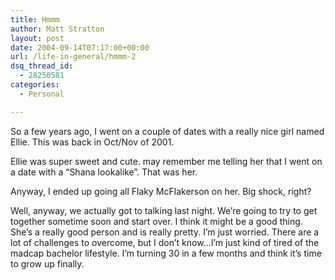 ```yaml
---
title: Hmmm
author: Matt Stratton
layout: post
date: 2004-09-14T07:17:00+00:00
url: /life-in-general/hmmm-2
dsq_thread_id:
  - 28250581
categories:
  - Personal

---
```

So a few years ago, I went on a couple of dates with a really nice girl named Ellie. This was back in Oct/Nov of 2001.

Ellie was super sweet and cute. may remember me telling her that I went on a date with a &#8220;Shana lookalike&#8221;. That was her.

Anyway, I ended up going all Flaky McFlakerson on her. Big shock, right?

Well, anyway, we actually got to talking last night. We&#8217;re going to try to get together sometime soon and start over. I think it might be a good thing. She&#8217;s a really good person and is really pretty. I&#8217;m just worried. There are a lot of challenges to overcome, but I don&#8217;t know&#8230;I&#8217;m just kind of tired of the madcap bachelor lifestyle. I&#8217;m turning 30 in a few months and think it&#8217;s time to grow up finally.